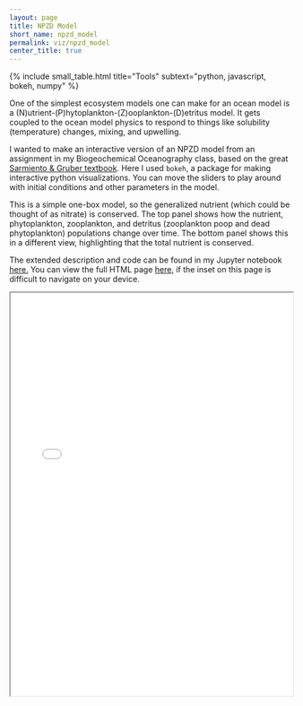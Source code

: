 ```yaml
---
layout: page
title: NPZD Model
short_name: npzd_model
permalink: viz/npzd_model
center_title: true
---
```


{% include small_table.html title="Tools" subtext="python, javascript, bokeh, numpy" %}

One of the simplest ecosystem models one can make for an ocean model is a (N)utrient-(P)hytoplankton-(Z)ooplankton-(D)etritus model. It gets coupled to the ocean model physics to respond to things like solubility (temperature) changes, mixing, and upwelling. 

I wanted to make an interactive version of an NPZD model from an assignment in my Biogeochemical Oceanography class, based on the great [Sarmiento & Gruber textbook](https://press.princeton.edu/books/hardcover/9780691017075/ocean-biogeochemical-dynamics). Here I used `bokeh`, a package for making interactive python visualizations. You can move the sliders to play around with initial conditions and other parameters in the model.

This is a simple one-box model, so the generalized nutrient (which could be thought of as nitrate) is conserved. The top panel shows how the nutrient, phytoplankton, zooplankton, and detritus (zooplankton poop and dead phytoplankton) populations change over time. The bottom panel shows this in a different view, highlighting that the total nutrient is conserved.

The extended description and code can be found in my Jupyter notebook <a href="http://nbviewer.jupyter.org/github/bradyrx/Public-Notebooks/blob/master/NPZD-Model.ipynb">here.</a> You can view the full HTML page <a href="/assets/html/npzd_model.html">here</a>, if the inset on this page is difficult to navigate on your device.

<div>
<iframe src="/assets/html/npzd_model.html" width="100%" height="720">
</iframe>
</div>

